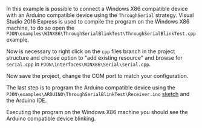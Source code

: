 In this example is possible to connect a Windows X86 compatible device with an Arduino compatible device using the `ThroughSerial` strategy. Visual Studio 2016 Express is used to compile the program on the Windows X86 machine, to do so open the `PJON\examples\WINX86\ThroughSerialBlinkTest\ThroughSerialBlinkTest.cpp` example.

Now is necessary to right click on the `cpp` files branch in the project structure and choose option to "add existing resource" and browse for `serial.cpp` in `PJON\interfaces\WINX86\Serial\serial.cpp`.

Now save the project, change the COM port to match your configuration.

The last step is to program the Arduino compatible device using the `PJON\examples\ARDUINO\ThroughSerialBlinkTest\Receiver.ino` [sketch](../../ARDUINO/local/ThroughSerialBlinkTest/Receiver.ino) and the Arduino IDE.

Executing the program on the Windows X86 machine you should see the Arduino compatible device blinking.
